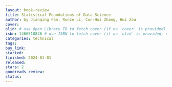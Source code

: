```yaml
---
layout: book-review
title: Statistical Foundations of Data Science
author: by Jianqing Fan, Runze Li, Cun-Hui Zhang, Hui Zou
cover:
olid: # use Open Library ID to fetch cover (if no `cover` is provided)
isbn: 1466510846 # use ISBN to fetch cover (if no `olid` is provided, dashes are optional)
categories: technical
tags:
buy_link:
started: 
finished: 2024-01-01
released:
stars: 2
goodreads_review:
status:
---
```

